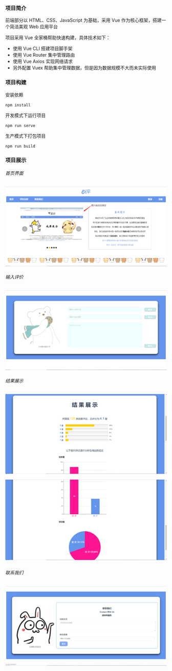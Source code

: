 ### 项目简介

前端部分以 HTML、CSS、JavaScript 为基础，采用 Vue 作为核心框架，搭建一个简洁美观 Web 应用平台

项目采用 Vue 全家桶帮助快速构建，具体技术如下：

* 使用 Vue CLI 搭建项目脚手架
* 使用 Vue Router 集中管理路由
* 使用 Vue Axios 实现网络请求
* 另外配置 Vuex 帮助集中管理数据，但是因为数据规模不大而未实际使用

### 项目构建

安装依赖

```
npm install
```

开发模式下运行项目

```
npm run serve
```

生产模式下打包项目

```
npm run build
```

### 项目展示

###### 首页界面

![首页界面](首页界面.png)

###### 输入评价

![输入评价](输入评价.png)

###### 结果展示

![结果展示](结果展示.png)

###### 联系我们

![联系我们](联系我们.png)
